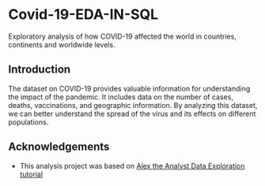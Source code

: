 # Covid-19-EDA-IN-SQL
Exploratory analysis of how COVID-19 affected the world in countries, continents and worldwide levels. 

## Introduction
The dataset on COVID-19 provides valuable information for understanding the impact of the pandemic. It includes data on the number of cases, deaths, vaccinations, and geographic information. By analyzing this dataset, we can better understand the spread of the virus and its effects on different populations.

## Acknowledgements
 - This analysis project was based on [Alex the Analyst Data Exploration tutorial](https://www.youtube.com/watch?v=qfyynHBFOsM&pp=ygUzYWxleCB0aGUgYW5hbHlzdCBkYXRhIGV4cGxvcmF0aW9uIHBvcnRmb2xpbyBwcm9qZWN0)
 

